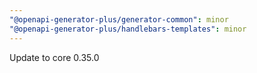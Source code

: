 ```yaml
---
"@openapi-generator-plus/generator-common": minor
"@openapi-generator-plus/handlebars-templates": minor
---
```


Update to core 0.35.0
